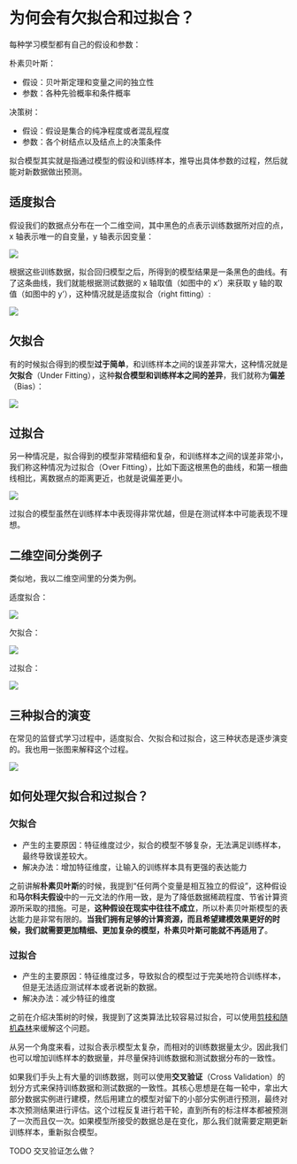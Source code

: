 # 为何会有欠拟合和过拟合？

每种学习模型都有自己的假设和参数：

朴素贝叶斯：

* 假设：贝叶斯定理和变量之间的独立性
* 参数：各种先验概率和条件概率

决策树：

* 假设：假设是集合的纯净程度或者混乱程度
* 参数：各个树结点以及结点上的决策条件

拟合模型其实就是指通过模型的假设和训练样本，推导出具体参数的过程，然后就能对新数据做出预测。

## 适度拟合

假设我们的数据点分布在一个二维空间，其中黑色的点表示训练数据所对应的点，x 轴表示唯一的自变量，y 轴表示因变量：

![](under-over-fit/pic-1.webp)

根据这些训练数据，拟合回归模型之后，所得到的模型结果是一条黑色的曲线。有了这条曲线，我们就能根据测试数据的 x 轴取值（如图中的 x’）来获取 y 轴的取值（如图中的 y’），这种情况就是适度拟合（right fitting）:

![](under-over-fit/right-fit.webp)

## 欠拟合

有的时候拟合得到的模型**过于简单**，和训练样本之间的误差非常大，这种情况就是**欠拟合**（Under Fitting），这种**拟合模型和训练样本之间的差异**，我们就称为**偏差**（Bias）：

![](under-over-fit/under-fit.webp)

## 过拟合

另一种情况是，拟合得到的模型非常精细和复杂，和训练样本之间的误差非常小，我们称这种情况为过拟合（Over Fitting），比如下面这根黑色的曲线，和第一根曲线相比，离数据点的距离更近，也就是说偏差更小。

![](under-over-fit/over-fit.webp)

过拟合的模型虽然在训练样本中表现得非常优越，但是在测试样本中可能表现不理想。

## 二维空间分类例子

类似地，我以二维空间里的分类为例。

适度拟合：

![](under-over-fit/right-fit-2.webp)

欠拟合：

![](under-over-fit/under-fit-2.webp)

过拟合：

![](under-over-fit/over-fit-2.webp)

## 三种拟合的演变

在常见的监督式学习过程中，适度拟合、欠拟合和过拟合，这三种状态是逐步演变的。我也用一张图来解释这个过程。

![](under-over-fit/fit-evolution.webp)

## 如何处理欠拟合和过拟合？

### 欠拟合

* 产生的主要原因：特征维度过少，拟合的模型不够复杂，无法满足训练样本，最终导致误差较大。
* 解决办法：增加特征维度，让输入的训练样本具有更强的表达能力

之前讲解**朴素贝叶斯**的时候，我提到“任何两个变量是相互独立的假设”，这种假设和**马尔科夫假设**中的一元文法的作用一致，是为了降低数据稀疏程度、节省计算资源所采取的措施。可是，**这种假设在现实中往往不成立**，所以朴素贝叶斯模型的表达能力是非常有限的。**当我们拥有足够的计算资源，而且希望建模效果更好的时候，我们就需要更加精细、更加复杂的模型，朴素贝叶斯可能就不再适用了**。

### 过拟合

* 产生的主要原因：特征维度过多，导致拟合的模型过于完美地符合训练样本，但是无法适应测试样本或者说新的数据。
* 解决办法：减少特征的维度

之前在介绍决策树的时候，我提到了这类算法比较容易过拟合，可以使用[剪枝和随机森林](statistics/decision-tree)来缓解这个问题。

从另一个角度来看，过拟合表示模型太复杂，而相对的训练数据量太少。因此我们也可以增加训练样本的数据量，并尽量保持训练数据和测试数据分布的一致性。

如果我们手头上有大量的训练数据，则可以使用**交叉验证**（Cross Validation）的划分方式来保持训练数据和测试数据的一致性。其核心思想是在每一轮中，拿出大部分数据实例进行建模，然后用建立的模型对留下的小部分实例进行预测，最终对本次预测结果进行评估。这个过程反复进行若干轮，直到所有的标注样本都被预测了一次而且仅一次。如果模型所接受的数据总是在变化，那么我们就需要定期更新训练样本，重新拟合模型。

TODO 交叉验证怎么做？

